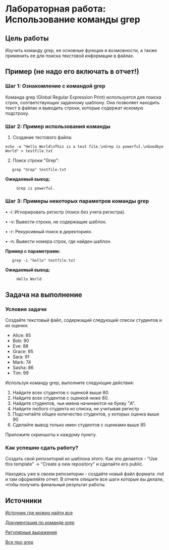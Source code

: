# Лабораторная работа: Использование команды grep

## Цель работы
Изучить команду grep, ее основные функции и возможности, а также применить ее для поиска текстовой информации в файлах.
## Пример (не надо его включать в отчет!)
### Шаг 1: Ознакомление с командой grep
Команда grep (Global Regular Expression Print) используется для поиска строк, соответствующих заданному шаблону. Она позволяет находить текст в файлах и выводить строки, которые содержат искомую подстроку.
### Шаг 2: Пример использования команды
1. Создание тестового файла:
```
echo -e "Hello World\nThis is a test file.\nGrep is powerful.\nGoodbye World" > testfile.txt
```
2. Поиск строки "Grep":
```
   grep "Grep" testfile.txt
```
**Ожидаемый вывод:**
```
     Grep is powerful.
```
### Шаг 3: Примеры некоторых параметров команды grep
• -i: Игнорировать регистр (поиск без учета регистра).

• -v: Вывести строки, не содержащие шаблон.

• -r: Рекурсивный поиск в директориях.

• -n: Вывести номера строк, где найден шаблон.

**Пример с параметрами:**
```
   grep -i "hello" testfile.txt

```
**Ожидаемый вывод:**
```
     Hello World
```
## Задача на выполнение
### Условие задачи
Создайте текстовый файл, содержащий следующий список студентов и их оценки:

* Alice: 85
* Bob: 90
* Eve: 88
* Grace: 95
* Sara: 91
* Mark: 74
* Sasha: 86
* Tim: 99

Используя команду grep, выполните следующие действия:

1. Найдите всех студентов с оценкой выше 80.
2. Найдите всех студентов с оценкой ниже 80.
3. Найдите студентов, чьи имена начинаются на букву "A".
4. Найдите любого студента из списка, не учитывая регистр
5. Подсчитайте общее количество студентов, у которых оценка выше 90
6. Сделайте вывод только имен студентов с оценками выше 85

Приложите скриншоты к каждому пункту.

### Как успешно сдать работу?

Создать свой репозиторий из шаблона этого. Как это делается - "Use this template" -> "Create a new repository" и сделайте его public. 

Находясь уже в своем репозитории - создайте новый файл формата .md и там оформляйте отчет. В отчете опишите все шаги которые вы делали, чтобы получить финальный результат работы.
 

## Источники

[Источник где можно найти все](https://google.com)

[Документация по команде grep](https://man7.org/linux/man-pages/man1/grep.1.html)

[Регулярные выражения](https://www.regular-expressions.info/)

[Все про grep](https://manpages.ubuntu.com/manpages/bionic/man1/grep.1.html)

